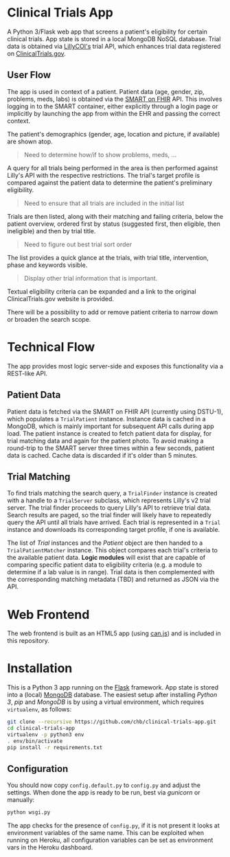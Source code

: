Clinical Trials App
===================

A Python 3/Flask web app that screens a patient's eligibility for certain clinical trials.
App state is stored in a local MongoDB NoSQL database.
Trial data is obtained via [LillyCOI's][lilly] trial API, which enhances trial data registered on [ClinicalTrials.gov][ctg].

[lilly]: http://www.lillycoi.com
[ctg]: http://www.clinicaltrials.gov


User Flow
---------

The app is used in context of a patient.
Patient data (age, gender, zip, problems, meds, labs) is obtained via the [SMART on FHIR][smart] API.
This involves logging in to the SMART container, either explicitly through a  login page or implicitly by launching the app from within the EHR and passing the correct context.

The patient's demographics (gender, age, location and picture, if available) are shown atop.
> Need to determine how/if to show problems, meds, ...

A query for all trials being performed in the area is then performed against Lilly's API with the respective restrictions.
The trial's target profile is compared against the patient data to determine the patient's preliminary eligibility.
> Need to ensure that all trials are included in the initial list

Trials are then listed, along with their matching and failing criteria, below the patient overview, ordered first by status (suggested first, then eligible, then ineligible) and then by trial title.
> Need to figure out best trial sort order

The list provides a quick glance at the trials, with trial title, intervention, phase and keywords visible.
> Display other trial information that is important.

Textual eligibility criteria can be expanded and a link to the original ClinicalTrials.gov website is provided.

There will be a possibility to add or remove patient criteria to narrow down or broaden the search scope.

[smart]: http://smartplatforms.org


Technical Flow
==============

The app provides most logic server-side and exposes this functionality via a REST-like API.

Patient Data
------------

Patient data is fetched via the SMART on FHIR API (currently using DSTU-1), which populates a `TrialPatient` instance.
Instance data is cached in a MongoDB, which is mainly important for subsequent API calls during app load.
The patient instance is created to fetch patient data for display, for trial matching data and again for the patient photo.
To avoid making a round-trip to the SMART server three times within a few seconds, patient data is cached.
Cache data is discarded if it's older than 5 minutes.

Trial Matching
--------------

To find trials matching the search query, a `TrialFinder` instance is created with a handle to a `TrialServer` subclass, which represents Lilly's v2 trial server.
The trial finder proceeds to query Lilly's API to retrieve trial data.
Search results are paged, so the trial finder will likely have to repeatedly query the API until all trials have arrived.
Each trial is represented in a `Trial` instance and downloads its corresponding target profile, if one is available.

The list of _Trial_ instances and the _Patient_ object are then handed to a `TrialPatientMatcher` instance.
This object compares each trial's criteria to the available patient data.
**Logic modules** will exist that are capable of comparing specific patient data to eligibility criteria (e.g. a module to determine if a lab value is in range).
Trial data is then complemented with the corresponding matching metadata (TBD) and returned as JSON via the API.


Web Frontend
============

The web frontend is built as an HTML5 app (using [can.js][canjs]) and is included in this repository.

[canjs]: http://canjs.com/


Installation
============

This is a Python 3 app running on the [Flask][] framework.
App state is stored into a (local) [MongoDB][] database.
The easiest setup after installing _Python 3_, _pip_ and _MongoDB_ is by using a virtual environment, which requires `virtualenv`, as follows:

```bash
git clone --recursive https://github.com/chb/clinical-trials-app.git
cd clinical-trials-app
virtualenv -p python3 env
. env/bin/activate
pip install -r requirements.txt
```

Configuration
-------------

You should now copy `config.default.py` to `config.py` and adjust the settings.
When done the app is ready to be run, best via _gunicorn_ or manually:

```bash
python wsgi.py
```

The app checks for the presence of `config.py`, if it is not present it looks at environment variables of the same name.
This can be exploited when running on Heroku, all configuration variables can be set as environment vars in the Heroku dashboard.


[flask]: http://flask.pocoo.org
[mongodb]: http://www.mongodb.org
